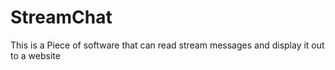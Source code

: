 # StreamChat
This is a Piece of software that can read stream messages and display it out to a website
